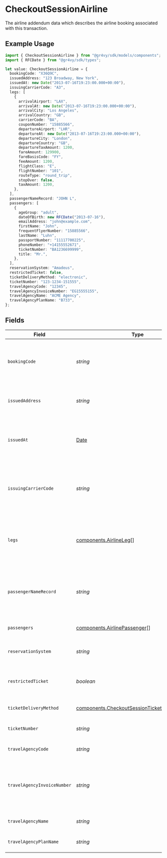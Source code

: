 # CheckoutSessionAirline

The airline addendum data which describes the airline booking associated with this transaction.

## Example Usage

```typescript
import { CheckoutSessionAirline } from "@gr4vy/sdk/models/components";
import { RFCDate } from "@gr4vy/sdk/types";

let value: CheckoutSessionAirline = {
  bookingCode: "X36Q9C",
  issuedAddress: "123 Broadway, New York",
  issuedAt: new Date("2013-07-16T19:23:00.000+00:00"),
  issuingCarrierCode: "A3",
  legs: [
    {
      arrivalAirport: "LAX",
      arrivalAt: new Date("2013-07-16T19:23:00.000+00:00"),
      arrivalCity: "Los Angeles",
      arrivalCountry: "GB",
      carrierCode: "BA",
      couponNumber: "15885566",
      departureAirport: "LHR",
      departureAt: new Date("2013-07-16T19:23:00.000+00:00"),
      departureCity: "London",
      departureCountry: "GB",
      departureTaxAmount: 1200,
      fareAmount: 129900,
      fareBasisCode: "FY",
      feeAmount: 1200,
      flightClass: "E",
      flightNumber: "101",
      routeType: "round_trip",
      stopOver: false,
      taxAmount: 1200,
    },
  ],
  passengerNameRecord: "JOHN L",
  passengers: [
    {
      ageGroup: "adult",
      dateOfBirth: new RFCDate("2013-07-16"),
      emailAddress: "john@example.com",
      firstName: "John",
      frequentFlyerNumber: "15885566",
      lastName: "Luhn",
      passportNumber: "11117700225",
      phoneNumber: "+14155552671",
      ticketNumber: "BA1236699999",
      title: "Mr.",
    },
  ],
  reservationSystem: "Amadeus",
  restrictedTicket: false,
  ticketDeliveryMethod: "electronic",
  ticketNumber: "123-1234-151555",
  travelAgencyCode: "12345",
  travelAgencyInvoiceNumber: "EG15555155",
  travelAgencyName: "ACME Agency",
  travelAgencyPlanName: "B733",
};
```

## Fields

| Field                                                                                                            | Type                                                                                                             | Required                                                                                                         | Description                                                                                                      | Example                                                                                                          |
| ---------------------------------------------------------------------------------------------------------------- | ---------------------------------------------------------------------------------------------------------------- | ---------------------------------------------------------------------------------------------------------------- | ---------------------------------------------------------------------------------------------------------------- | ---------------------------------------------------------------------------------------------------------------- |
| `bookingCode`                                                                                                    | *string*                                                                                                         | :heavy_minus_sign:                                                                                               | The unique identifier of the reservation in the global distribution system.                                      | X36Q9C                                                                                                           |
| `issuedAddress`                                                                                                  | *string*                                                                                                         | :heavy_minus_sign:                                                                                               | The address of the place/agency that issued the ticket.                                                          | 123 Broadway, New York                                                                                           |
| `issuedAt`                                                                                                       | [Date](https://developer.mozilla.org/en-US/docs/Web/JavaScript/Reference/Global_Objects/Date)                    | :heavy_minus_sign:                                                                                               | The date that the ticket was last issued in the airline reservation system.                                      | 2013-07-16T19:23:00.000+00:00                                                                                    |
| `issuingCarrierCode`                                                                                             | *string*                                                                                                         | :heavy_minus_sign:                                                                                               | For airline aggregators, two-character IATA code of the airline issuing the ticket.                              | A3                                                                                                               |
| `legs`                                                                                                           | [components.AirlineLeg](../../models/components/airlineleg.md)[]                                                 | :heavy_minus_sign:                                                                                               | An array of separate trip segments. Each leg contains detailed itinerary information.                            |                                                                                                                  |
| `passengerNameRecord`                                                                                            | *string*                                                                                                         | :heavy_minus_sign:                                                                                               | The Passenger Name Record (PNR) in the airline reservation system.                                               | JOHN L                                                                                                           |
| `passengers`                                                                                                     | [components.AirlinePassenger](../../models/components/airlinepassenger.md)[]                                     | :heavy_minus_sign:                                                                                               | An array of the travelling passengers.                                                                           |                                                                                                                  |
| `reservationSystem`                                                                                              | *string*                                                                                                         | :heavy_minus_sign:                                                                                               | The name of the reservation system.                                                                              | Amadeus                                                                                                          |
| `restrictedTicket`                                                                                               | *boolean*                                                                                                        | :heavy_minus_sign:                                                                                               | Indicates whether the ticket is restricted (refundable).                                                         | false                                                                                                            |
| `ticketDeliveryMethod`                                                                                           | [components.CheckoutSessionTicketDeliveryMethod](../../models/components/checkoutsessionticketdeliverymethod.md) | :heavy_minus_sign:                                                                                               | The delivery method of the ticket.                                                                               | electronic                                                                                                       |
| `ticketNumber`                                                                                                   | *string*                                                                                                         | :heavy_minus_sign:                                                                                               | The airline's unique ticket number.                                                                              | 123-1234-151555                                                                                                  |
| `travelAgencyCode`                                                                                               | *string*                                                                                                         | :heavy_minus_sign:                                                                                               | The IATA travel agency code.                                                                                     | 12345                                                                                                            |
| `travelAgencyInvoiceNumber`                                                                                      | *string*                                                                                                         | :heavy_minus_sign:                                                                                               | The reference number of the invoice that was issued by the travel agency.                                        | EG15555155                                                                                                       |
| `travelAgencyName`                                                                                               | *string*                                                                                                         | :heavy_minus_sign:                                                                                               | The name of the travel agency.                                                                                   | ACME Agency                                                                                                      |
| `travelAgencyPlanName`                                                                                           | *string*                                                                                                         | :heavy_minus_sign:                                                                                               | The name of the travel agency plan.                                                                              | B733                                                                                                             |